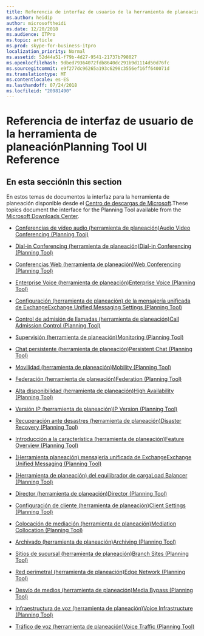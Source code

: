 ```yaml
---
title: Referencia de interfaz de usuario de la herramienta de planeación
ms.author: heidip
author: microsoftheidi
ms.date: 12/20/2018
ms.audience: ITPro
ms.topic: article
ms.prod: skype-for-business-itpro
localization_priority: Normal
ms.assetid: 52d44a51-f79b-4d27-9541-21737b798027
ms.openlocfilehash: 9dbed79364072fdb8640dc291b9d1114d50d76fc
ms.sourcegitcommit: e9f277dc96265a193c6298c3556ef16ff640071d
ms.translationtype: MT
ms.contentlocale: es-ES
ms.lasthandoff: 07/24/2018
ms.locfileid: "20981490"
---
```

# <a name="planning-tool-ui-reference"></a><span data-ttu-id="37359-102">Referencia de interfaz de usuario de la herramienta de planeación</span><span class="sxs-lookup"><span data-stu-id="37359-102">Planning Tool UI Reference</span></span>
 
## <a name="in-this-section"></a><span data-ttu-id="37359-103">En esta sección</span><span class="sxs-lookup"><span data-stu-id="37359-103">In this section</span></span>

<span data-ttu-id="37359-104">En estos temas de documentos la interfaz para la herramienta de planeación disponible desde el [Centro de descargas de Microsoft](https://go.microsoft.com/fwlink/p/?LinkID=282725).</span><span class="sxs-lookup"><span data-stu-id="37359-104">These topics document the interface for the Planning Tool available from the [Microsoft Downloads Center](https://go.microsoft.com/fwlink/p/?LinkID=282725).</span></span> 
  
- [<span data-ttu-id="37359-105">Conferencias de vídeo audio (herramienta de planeación)</span><span class="sxs-lookup"><span data-stu-id="37359-105">Audio Video Conferencing (Planning Tool)</span></span>](../../help-topics/help-planning/audio-video-conferencing.md)
    
- [<span data-ttu-id="37359-106">Dial-in Conferencing (herramienta de planeación)</span><span class="sxs-lookup"><span data-stu-id="37359-106">Dial-in Conferencing (Planning Tool)</span></span>](../../help-topics/help-planning/dial-in-conferencing.md)
    
- [<span data-ttu-id="37359-107">Conferencias Web (herramienta de planeación)</span><span class="sxs-lookup"><span data-stu-id="37359-107">Web Conferencing (Planning Tool)</span></span>](../../help-topics/help-planning/web-conferencing.md)
    
- [<span data-ttu-id="37359-108">Enterprise Voice (herramienta de planeación)</span><span class="sxs-lookup"><span data-stu-id="37359-108">Enterprise Voice (Planning Tool)</span></span>](../../help-topics/help-planning/enterprise-voice.md)
    
- [<span data-ttu-id="37359-109">Configuración (herramienta de planeación) de la mensajería unificada de Exchange</span><span class="sxs-lookup"><span data-stu-id="37359-109">Exchange Unified Messaging Settings (Planning Tool)</span></span>](../../help-topics/help-planning/exchange-unified-messaging-settings.md)
    
- [<span data-ttu-id="37359-110">Control de admisión de llamadas (herramienta de planeación)</span><span class="sxs-lookup"><span data-stu-id="37359-110">Call Admission Control (Planning Tool)</span></span>](../../help-topics/help-planning/call-admission-control.md)
    
- [<span data-ttu-id="37359-111">Supervisión (herramienta de planeación)</span><span class="sxs-lookup"><span data-stu-id="37359-111">Monitoring (Planning Tool)</span></span>](../../help-topics/help-planning/monitoring.md)
    
- [<span data-ttu-id="37359-112">Chat persistente (herramienta de planeación)</span><span class="sxs-lookup"><span data-stu-id="37359-112">Persistent Chat (Planning Tool)</span></span>](../../help-topics/help-planning/persistent-chat.md)
    
- [<span data-ttu-id="37359-113">Movilidad (herramienta de planeación)</span><span class="sxs-lookup"><span data-stu-id="37359-113">Mobility (Planning Tool)</span></span>](../../help-topics/help-planning/mobility.md)
    
- [<span data-ttu-id="37359-114">Federación (herramienta de planeación)</span><span class="sxs-lookup"><span data-stu-id="37359-114">Federation (Planning Tool)</span></span>](../../help-topics/help-planning/federation.md)
    
- [<span data-ttu-id="37359-115">Alta disponibilidad (herramienta de planeación)</span><span class="sxs-lookup"><span data-stu-id="37359-115">High Availability (Planning Tool)</span></span>](../../help-topics/help-planning/high-availability.md)
    
- [<span data-ttu-id="37359-116">Versión IP (herramienta de planeación)</span><span class="sxs-lookup"><span data-stu-id="37359-116">IP Version (Planning Tool)</span></span>](../../help-topics/help-planning/ip-version.md)
    
- [<span data-ttu-id="37359-117">Recuperación ante desastres (herramienta de planeación)</span><span class="sxs-lookup"><span data-stu-id="37359-117">Disaster Recovery (Planning Tool)</span></span>](../../help-topics/help-planning/disaster-recovery.md)
    
- [<span data-ttu-id="37359-118">Introducción a la característica (herramienta de planeación)</span><span class="sxs-lookup"><span data-stu-id="37359-118">Feature Overview (Planning Tool)</span></span>](../../help-topics/help-planning/feature-overview.md)
    
- [<span data-ttu-id="37359-119">(Herramienta planeación) mensajería unificada de Exchange</span><span class="sxs-lookup"><span data-stu-id="37359-119">Exchange Unified Messaging (Planning Tool)</span></span>](../../help-topics/help-planning/exchange-unified-messaging.md)
    
- [<span data-ttu-id="37359-120">(Herramienta de planeación) del equilibrador de carga</span><span class="sxs-lookup"><span data-stu-id="37359-120">Load Balancer (Planning Tool)</span></span>](../../help-topics/help-planning/load-balancer.md)
    
- [<span data-ttu-id="37359-121">Director (herramienta de planeación)</span><span class="sxs-lookup"><span data-stu-id="37359-121">Director (Planning Tool)</span></span>](../../help-topics/help-planning/director.md)
    
- [<span data-ttu-id="37359-122">Configuración de cliente (herramienta de planeación)</span><span class="sxs-lookup"><span data-stu-id="37359-122">Client Settings (Planning Tool)</span></span>](../../help-topics/help-planning/client-settings.md)
    
- [<span data-ttu-id="37359-123">Colocación de mediación (herramienta de planeación)</span><span class="sxs-lookup"><span data-stu-id="37359-123">Mediation Collocation (Planning Tool)</span></span>](../../help-topics/help-planning/mediation-collocation.md)
    
- [<span data-ttu-id="37359-124">Archivado (herramienta de planeación)</span><span class="sxs-lookup"><span data-stu-id="37359-124">Archiving (Planning Tool)</span></span>](../../help-topics/help-planning/archiving.md)
    
- [<span data-ttu-id="37359-125">Sitios de sucursal (herramienta de planeación)</span><span class="sxs-lookup"><span data-stu-id="37359-125">Branch Sites (Planning Tool)</span></span>](../../help-topics/help-planning/branch-sites.md)
    
- [<span data-ttu-id="37359-126">Red perimetral (herramienta de planeación)</span><span class="sxs-lookup"><span data-stu-id="37359-126">Edge Network (Planning Tool)</span></span>](../../help-topics/help-planning/edge-network.md)
    
- [<span data-ttu-id="37359-127">Desvío de medios (herramienta de planeación)</span><span class="sxs-lookup"><span data-stu-id="37359-127">Media Bypass (Planning Tool)</span></span>](../../help-topics/help-planning/media-bypass.md)
    
- [<span data-ttu-id="37359-128">Infraestructura de voz (herramienta de planeación)</span><span class="sxs-lookup"><span data-stu-id="37359-128">Voice Infrastructure (Planning Tool)</span></span>](../../help-topics/help-planning/voice-infrastructure.md)
    
- [<span data-ttu-id="37359-129">Tráfico de voz (herramienta de planeación)</span><span class="sxs-lookup"><span data-stu-id="37359-129">Voice Traffic (Planning Tool)</span></span>](../../help-topics/help-planning/voice-traffic.md)
    


